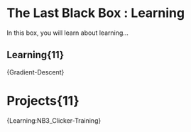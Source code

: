 # The Last Black Box : Learning
In this box, you will learn about learning...

## Learning{11}
{Gradient-Descent}

# Projects{11}
{Learning:NB3_Clicker-Training}
